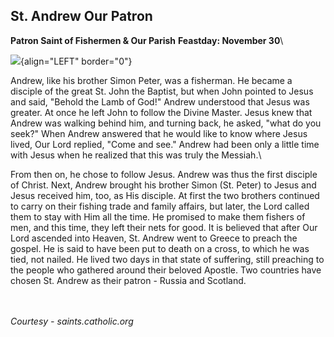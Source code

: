 ## **St. Andrew Our Patron**

**Patron Saint of Fishermen & Our Parish** **Feastday: November 30**\

![](St_Andrew.jpg){align="LEFT" border="0"}

Andrew, like his brother Simon Peter, was a fisherman. He became a
disciple of the great St. John the Baptist, but when John pointed to
Jesus and said, \"Behold the Lamb of God!\" Andrew understood that Jesus
was greater. At once he left John to follow the Divine Master. Jesus
knew that Andrew was walking behind him, and turning back, he asked,
\"what do you seek?\" When Andrew answered that he would like to know
where Jesus lived, Our Lord replied, \"Come and see.\" Andrew had been
only a little time with Jesus when he realized that this was truly the
Messiah.\

From then on, he chose to follow Jesus. Andrew was thus the first
disciple of Christ. Next, Andrew brought his brother Simon (St. Peter)
to Jesus and Jesus received him, too, as His disciple. At first the two
brothers continued to carry on their fishing trade and family affairs,
but later, the Lord called them to stay with Him all the time. He
promised to make them fishers of men, and this time, they left their
nets for good. It is believed that after Our Lord ascended into Heaven,
St. Andrew went to Greece to preach the gospel. He is said to have been
put to death on a cross, to which he was tied, not nailed. He lived two
days in that state of suffering, still preaching to the people who
gathered around their beloved Apostle. Two countries have chosen St.
Andrew as their patron - Russia and Scotland.

\
\
*Courtesy - saints.catholic.org*
